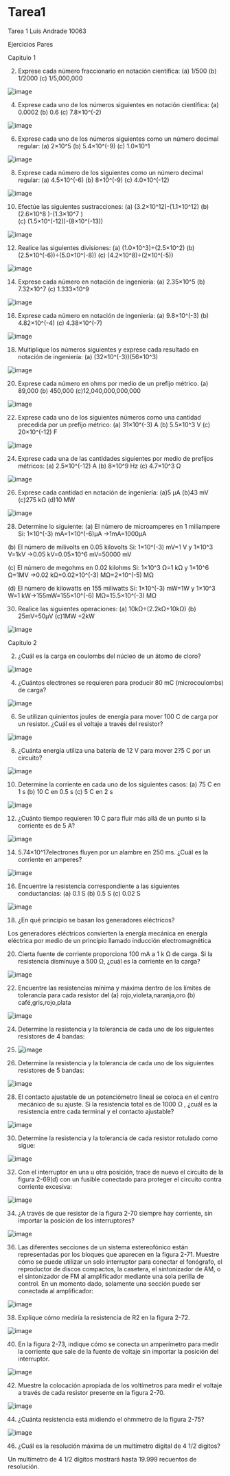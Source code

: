# Tarea1
Tarea 1 Luis Andrade 10063

Ejercicios Pares

Capitulo 1

2. Exprese cada número fraccionario en notación científica:
(a)  1/500  (b)  1/2000  (c)  1/5,000,000

![image](https://user-images.githubusercontent.com/117800753/201220166-ab9ba527-987c-4150-9222-080f654d1b30.png)

4. Exprese cada uno de los números siguientes en notación científica:
(a) 0.0002  (b) 0.6  (c) 7.8×10^(-2)

![image](https://user-images.githubusercontent.com/117800753/201223694-4c69d50a-78e3-4bab-98b9-10b618970f67.png)

6. Exprese cada uno de los números siguientes como un número decimal regular:
(a) 2×10^5   (b) 5.4×10^(-9)   (c) 1.0×10^1

![image](https://user-images.githubusercontent.com/117800753/201220476-9f0006bd-6237-4eb1-8ad7-d98139e5bc0a.png)

8. Exprese cada número de los siguientes como un número decimal regular:
(a)  4.5×10^(-6)   (b) 8×10^(-9)   (c) 4.0×10^(-12)

![image](https://user-images.githubusercontent.com/117800753/201220583-96c347c8-fd9b-4732-9910-9bdbdbeb6e29.png)

10. Efectúe las siguientes sustracciones:
(a)  (3.2×10^12)-(1.1×10^12)
(b)  (2.6×10^8 )-(1.3×10^7 )  
(c)  (1.5×10^(-12))-(8×10^(-13))

![image](https://user-images.githubusercontent.com/117800753/201223827-6aa3ce64-a234-4bf9-a25f-5fc2dd22be07.png)

12. Realice las siguientes divisiones:
(a)  (1.0×10^3)÷(2.5×10^2) 
(b)  (2.5×10^(-6))÷(5.0×10^(-8)) 
(c)  (4.2×10^8)÷(2×10^(-5)) 

![image](https://user-images.githubusercontent.com/117800753/201220796-4984e726-59b3-490c-8091-e605b172d083.png)

14. Exprese cada número en notación de ingeniería:
(a)  2.35×10^5   (b)  7.32×10^7   (c)  1.333×10^9

![image](https://user-images.githubusercontent.com/117800753/201220875-af28d0fe-bbee-499a-aab1-86b8d9d2e932.png)

16. Exprese cada número en notación de ingeniería:
(a)  9.8×10^(-3)   (b)  4.82×10^(-4)   (c)  4.38×10^(-7)

![image](https://user-images.githubusercontent.com/117800753/201220953-02168715-9482-4060-aefd-54aa39201ce2.png)

18. Multiplique los números siguientes y exprese cada resultado en notación de ingeniería:
(a)  (32×10^(-3))(56×10^3)

![image](https://user-images.githubusercontent.com/117800753/201221100-f6ba50b0-bc65-4e55-8b90-4b5e9f2719c4.png)

20. Exprese cada número en ohms por medio de un prefijo métrico.
(a)  89,000  (b)  450,000  (c)12,040,000,000,000

![image](https://user-images.githubusercontent.com/117800753/201221149-df89c27c-d2e7-42bd-8ae0-d8d29898077c.png)

22. Exprese cada uno de los siguientes números como una cantidad precedida por un prefijo métrico:
(a)  31×10^(-3) A  (b)  5.5×10^3 V  (c)  20×10^(-12) F

![image](https://user-images.githubusercontent.com/117800753/201221186-d18ecb7b-1566-4174-bfdd-95b48644999b.png)

24. Exprese cada una de las cantidades siguientes por medio de prefijos métricos:
(a)  2.5×10^(-12) A  (b)  8×10^9 Hz  (c)  4.7×10^3 Ω

![image](https://user-images.githubusercontent.com/117800753/201221267-3e3061a1-18a3-4018-9b01-e658ff1eaf41.png)

26. Exprese cada cantidad en notación de ingeniería:
(a)5 µA   (b)43 mV   (c)275 kΩ    (d)10 MW

![image](https://user-images.githubusercontent.com/117800753/201221325-221027c5-f0a1-45c9-81c2-3947bc8ae432.png)

28. Determine lo siguiente:
(a) El número de microamperes en 1 miliampere
Si: 1×10^(-3) mA=1×10^(-6)µA →1mA=1000µA 

(b) El número de milivolts en 0.05 kilovolts
Si: 1×10^(-3)  mV=1 V y 1×10^3  V=1kV →0.05 kV=0.05×10^6 mV=50000 mV

(c) El número de megohms en 0.02 kilohms
Si: 1×10^3  Ω=1 kΩ y 1×10^6  Ω=1MV →0.02 kΩ=0.02×10^(-3) MΩ=2×10^(-5) MΩ

(d) El número de kilowatts en 155 miliwatts
Si: 1×10^(-3) mW=1W y 1×10^3 W=1 kW→155mW=155×10^(-6) MΩ=15.5×10^(-3) MΩ

30. Realice las siguientes operaciones:
(a)  10kΩ÷(2.2kΩ+10kΩ)  (b)  25mV÷50µV (c)1MW ÷2kW

![image](https://user-images.githubusercontent.com/117800753/201221551-c35f41e0-12e7-4192-be06-b0577d06e437.png)

Capitulo 2

2. ¿Cuál es la carga en coulombs del núcleo de un átomo de cloro?

![image](https://user-images.githubusercontent.com/117800753/201221702-88956606-a6b5-4ea0-b18b-61f3c2173735.png)

4. ¿Cuántos electrones se requieren para producir 80 mC (microcoulombs) de carga?

![image](https://user-images.githubusercontent.com/117800753/201221779-c3f272a2-e2c3-4907-9435-90bc6da45337.png)

6. Se utilizan quinientos joules de energía para mover 100 C de carga por un resistor. ¿Cuál es el voltaje a través del resistor?

![image](https://user-images.githubusercontent.com/117800753/201221847-3fa15c4b-1eae-4baf-b526-e5e4d127db34.png)

8. ¿Cuánta energía utiliza una batería de 12 V para mover 2?5 C por un circuito?

![image](https://user-images.githubusercontent.com/117800753/201221911-5ba1c7ae-a147-46a3-9759-0f467ef84b61.png)

10. Determine la corriente en cada uno de los siguientes casos:
(a) 75 C en 1 s (b) 10 C en 0.5 s (c) 5 C en 2 s

![image](https://user-images.githubusercontent.com/117800753/201222002-170021b7-7e9c-4816-9344-e1e405643d35.png)

12. ¿Cuánto tiempo requieren 10 C para fluir más allá de un punto si la corriente es de 5 A?

![image](https://user-images.githubusercontent.com/117800753/201222088-0df9aba5-1d4f-42ba-8536-bd47a37a48a0.png)

14. 5.74×10^17electrones fluyen por un alambre en 250 ms. ¿Cuál es la corriente en amperes?

![image](https://user-images.githubusercontent.com/117800753/201222148-5ffa6aca-055e-4a5d-a24f-0bce976a10d8.png)

16. Encuentre la resistencia correspondiente a las siguientes conductancias:
(a) 0.1 S (b) 0.5 S (c) 0.02 S

![image](https://user-images.githubusercontent.com/117800753/201222207-bd6e571d-a6d5-48e7-a66a-b55a9fa7eb6d.png)

18. ¿En qué principio se basan los generadores eléctricos?

Los generadores eléctricos convierten la energía mecánica en energía eléctrica por
medio de un principio llamado inducción electromagnética

20. Cierta fuente de corriente proporciona 100 mA a 1 k Ω de carga. Si la resistencia disminuye a 500 Ω, ¿cuál es la corriente en la carga?

![image](https://user-images.githubusercontent.com/117800753/201222326-7c07c2b7-53aa-4cea-afe7-7beba2e6f357.png)

22. Encuentre las resistencias mínima y máxima dentro de los límites de tolerancia para cada resistor del
(a) rojo,violeta,naranja,oro (b) café,gris,rojo,plata

![image](https://user-images.githubusercontent.com/117800753/201222609-562e40cc-138c-46b8-be04-b1d6ddd2b907.png)

24. Determine la resistencia y la tolerancia de cada uno de los siguientes resistores de 4 bandas:

26. ![image](https://user-images.githubusercontent.com/117800753/201222671-80828926-c860-47ef-8d9c-a19934098944.png)

26. Determine la resistencia y la tolerancia de cada uno de los siguientes resistores de 5 bandas: 

![image](https://user-images.githubusercontent.com/117800753/201222771-a97e8d1b-98d2-45fa-9bd3-64759ed902df.png)

28. El contacto ajustable de un potenciómetro lineal se coloca en el centro mecánico de su ajuste. Si la resistencia total es de 1000 Ω , ¿cuál es la resistencia entre cada terminal y el contacto ajustable?

![image](https://user-images.githubusercontent.com/117800753/201222849-9b6010bd-6c77-40df-9ff1-071191eeb0da.png)

30. Determine la resistencia y la tolerancia de cada resistor rotulado como sigue: 

![image](https://user-images.githubusercontent.com/117800753/201222910-b85bcc08-340e-4a4f-8365-06fc39fb9772.png)

32. Con el interruptor en una u otra posición, trace de nuevo el circuito de la figura 2-69(d) con un fusible conectado para proteger el circuito contra corriente excesiva:

![image](https://user-images.githubusercontent.com/117800753/201222978-915a089b-61af-483c-80d6-98f4b4760cc7.png)

34. ¿A través de que resistor de la figura 2-70 siempre hay corriente, sin importar la posición de los interruptores?

![image](https://user-images.githubusercontent.com/117800753/201223044-d1a9f5a7-8e3d-40bf-9580-d1b9ee96bbb1.png)

36. Las diferentes secciones de un sistema estereofónico están representadas por los bloques que aparecen en la figura 2-71. Muestre cómo se puede utilizar un solo interruptor para conectar el fonógrafo, el reproductor de discos compactos, la casetera, el sintonizador de AM, o el sintonizador de FM al amplificador mediante una sola perilla de control. En un momento dado, solamente una sección puede ser conectada al amplificador:

![image](https://user-images.githubusercontent.com/117800753/201223114-3d7d99a4-97bf-4952-9390-d7f350f35a7b.png)

38. Explique cómo mediría la resistencia de R2 en la figura 2-72.

![image](https://user-images.githubusercontent.com/117800753/201223201-ed1a3b08-503a-4ce1-8384-eb99eeb568ab.png)

40. En la figura 2-73, indique cómo se conecta un amperímetro para medir la corriente que sale de la fuente de voltaje sin importar la posición del interruptor.

![image](https://user-images.githubusercontent.com/117800753/201223266-ce0da997-d235-4c9b-a47a-e6ca623900f8.png)

42. Muestre la colocación apropiada de los voltímetros para medir el voltaje a través de cada resistor presente en la figura 2-70.

![image](https://user-images.githubusercontent.com/117800753/201223334-5f834ac3-8500-4752-ac0a-7fc452152b96.png)

44. ¿Cuánta resistencia está midiendo el ohmmetro de la figura 2-75?

![image](https://user-images.githubusercontent.com/117800753/201223403-b9407e1d-a0f5-4bd8-a67c-b9cfe7d833fd.png)

46. ¿Cuál es la resolución máxima de un multímetro digital de 4 1/2 dígitos?

Un multímetro de 4 1/2 dígitos mostrará hasta 19.999 recuentos de resolución.



